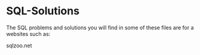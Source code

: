 # SQL-Solutions
The SQL problems and solutions you will find in some of these files are for a websites such as:

sqlzoo.net
